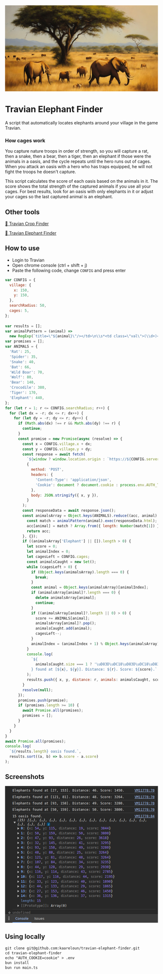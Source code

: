 ![Travian Elephant Finder](./elephants.webp)

# Travian Elephant Finder

A script that automatically locates elephants around your village in the game Travian.

### How cages work

You capture nature troops in order of strength, so you will capture a rat, then a snake, then a bear, then a tiger, then an elephant if those were the animals in a oasis, and the cycle repeats until the hero runs out of cages. When you attack an oasis with a hero who has traps equipped, he will not fight the troops he doesn't capture.

This script calculates the score of each oasis based on the animals in it. The score shows the total strength of the captured animals if you use all your cages. For best results, look for an oasis with only elephants in it or adjust your cages so the last captured animal is an elephant.

## Other tools

[🌾 Travian Crop Finder](https://github.com/kaareloun/travian-crop-finder)

[🐘 Travian Elephant Finder](https://github.com/kaareloun/travian-elephant-finder)

## How to use

- Login to Travian
- Open chrome console (ctrl + shift + j)
- Paste the following code, change `CONFIG` and press enter

```javascript
var CONFIG = {
  village: {
    x: 150,
    y: 150,
  },
  searchRadius: 50,
  cages: 5,
};

var results = [];
var animalPattern = (animal) =>
  new RegExp(`title=\"${animal}\"/></td>\n\\s*<td class=\"val\">(\\d+)</td>`);
var promises = [];
var ANIMALS = {
  'Rat': 25,
  'Spider': 35,
  'Snake': 40,
  'Bat': 66,
  'Wild Boar': 70,
  'Wolf': 80,
  'Bear': 140,
  'Crocodile': 380,
  'Tiger': 170,
  'Elephant': 440,
};
for (let r = 1; r <= CONFIG.searchRadius; r++) {
  for (let dx = -r; dx <= r; dx++) {
    for (let dy = -r; dy <= r; dy++) {
      if (Math.abs(dx) !== r && Math.abs(dy) !== r) {
        continue;
      }
      const promise = new Promise(async (resolve) => {
        const x = CONFIG.village.x + dx;
        const y = CONFIG.village.y + dy;
        const response = await fetch(
          `${window ? window.location.origin : `https://${CONFIG.server}`}/api/v1/map/tile-details`,
          {
            method: 'POST',
            headers: {
              'Content-Type': 'application/json',
              'Cookie': document ? document.cookie : process.env.AUTH_TOKEN || '',
            },
            body: JSON.stringify({ x, y }),
          }
        );
        const responseData = await response.json();
        const animalsArray = Object.keys(ANIMALS).reduce((acc, animal) => {
          const match = animalPattern(animal).exec(responseData.html);
          acc[animal] = match ? Array.from({ length: Number(match[1]) }) : [];
          return acc;
        }, {});
        if ((animalsArray['Elephant'] || []).length > 0) {
          let score = 0;
          let animalIndex = 0;
          let cagesLeft = CONFIG.cages;
          const animalsCaught = new Set();
          while (cagesLeft > 0) {
            if (Object.keys(animalsArray).length === 0) {
              break;
            }
            const animal = Object.keys(animalsArray)[animalIndex];
            if (animalsArray[animal]?.length === 0) {
              delete animalsArray[animal];
              continue;
            }
            if ((animalsArray[animal]?.length || 0) > 0) {
              score += ANIMALS[animal];
              animalsArray[animal]?.pop();
              animalsCaught.add(animal);
              cagesLeft--;
            }
            animalIndex = (animalIndex + 1) % Object.keys(animalsArray).length;
          }
          console.log(
            `${
              animalsCaught.size === 1 ? '\uD83D\uDC18\uD83D\uDC18\uD83D\uDC18' : 'Elephants'
            } found at [${x}, ${y}]. Distance: ${r}. Score: ${score}.`
          );
          results.push({ x, y, distance: r, animals: animalsCaught, score });
        }
        resolve(null);
      });
      promises.push(promise);
      if (promises.length >= 10) {
        await Promise.all(promises);
        promises = [];
      }
    }
  }
}
await Promise.all(promises);
console.log(
  `${results.length} oasis found.`,
  results.sort((a, b) => b.score - a.score)
);
```

## Screenshots

![Console](./console.png)

## Using locally

```
git clone git@github.com:kaareloun/travian-elephant-finder.git
cd travian-elephant-finder
echo "AUTH_COOKIE=cookie" > .env
bun install
bun run main.ts
```
